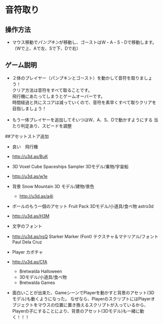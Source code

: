 # 音符取り  
## 操作方法
 - マウス移動で*パンプキン*が移動し、ゴーストはW・A・S・Dで移動します。                   
                                   （Wで上、Aで左、Sで下、Dで右）

## ゲーム説明
 - ２体のプレイヤー（パンプキンとゴースト）を動かして音符を取りましょう！  
   クリア方法は音符をすべて取ることです。  
   飛行機にあたってしまうとゲームオーバーです。  
   時間経過と共にスコアは減っていくので、音符を素早くすべて取りクリアを目指しましょう！  
   
                                   
 - もう一体プレイヤーを追加してそいつはW、A、S、Dで動かすようにする
当たり判定あり、スピードを調整



##アセットストア追加
 - 良い　飛行機
  - http://u3d.as/BuK


 - 3D Voxel Cube Spaceships Sampler
    3Dモデル/乗物/宇宙船
  - http://u3d.as/w1e


- 背景
 Snow Mountain
 3D モデル/建物/景色
  - http://u3d.as/a4i


 - ボールのもう一個のアセット
Fruit Pack
3Dモデル/小道具/食べ物
astro3d
  - http://u3d.as/H3M


 - 文字のフォント
  - http://u3d.as/nsQ
Starker Marker (Font)
テクスチャ＆マテリアル/フォント
Paul Dela Cruz



 - Player カボチャ
  - http://u3d.as/CfA
    - Bretwalda Halloween
    - 3Dモデル/小道具/食べ物
    - Bretwalda Games



 - 面白いことが出来た、GameシーンでPlayerを動かすと背景のアセット(3Dモデル)も動くようになった。
   なぜなら、PlayerのスクリプトにはPlayerオブジェクトをマウスの位置に置き換えるスクリプトが入っているから、
   Playerの子にすることにより、背景のアセット(3Dモデル)も一緒に動く！！！



